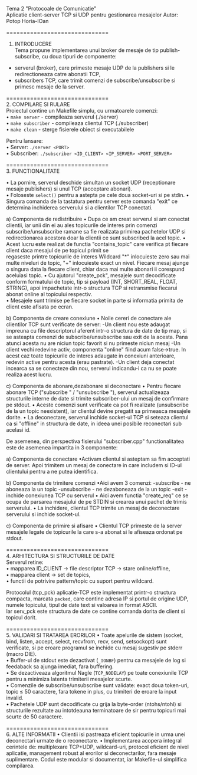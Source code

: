 Tema 2 "Protocoale de Comunicatie"  
Aplicatie client-server TCP si UDP pentru gestionarea mesajelor
Autor: Potop Horia-IOan

==============================  
1. INTRODUCERE  
Tema propune implementarea unui broker de mesaje de tip publish-subscribe, cu doua tipuri de componente:  
- serverul (broker), care primeste mesaje UDP de la publishers si le redirectioneaza catre abonatii TCP,  
- subscribers TCP, care trimit comenzi de subscribe/unsubscribe si primesc mesaje de la server.  

==============================  
2. COMPILARE SI RULARE  
Proiectul contine un Makefile simplu, cu urmatoarele comenzi:  
• `make server` - compileaza serverul (./server)  
• `make subscriber` - compileaza clientul TCP (./subscriber)  
• `make clean` - sterge fisierele obiect si executabilele  

Pentru lansare:  
• Server: `./server <PORT>`  
• Subscriber: `./subscriber <ID_CLIENT> <IP_SERVER> <PORT_SERVER>`  

==============================  
3. FUNCTIONALITATE


• La pornire, serverul deschide simultan un socket UDP (receptionare mesaje publishers) si unul TCP (acceptare abonari).  
• Foloseste `select()` pentru a astepta pe cele doua socket-uri si pe stdin. 
• Singura comanda de la tastatura pentru server este comanda "exit" ce determina inchiderea serverului si a clientilor TCP conectati.

a) Componenta de redistribuire
• Dupa ce am creat serverul si am conectat clientii, iar unii din ei au ales topicurile de interes prin comenzi subscribe/unsubscribe
ramane sa fie realizata primirea pachetelor UDP si redirectionarea acestora doar la clientii ce sunt subscribed la acel topic.
• Acest lucru este realizat de functia "contains_topic" care verifica pt fiecare client daca mesajul de pe topicul primit se   
regaseste printre topicurile de interes
Wildcard "*" inlocuieste zero sau mai multe niveluri de topic, "+" inlocuieste exact un nivel. Fiecare mesaj ajunge o singura data la fiecare client, chiar daca mai multe abonari ii corespund aceluiasi topic.
• Cu ajutorul "create_pck", mesajele sunt decodificate conform formatului de topic, tip si payload (INT, SHORT_REAL, FLOAT, STRING), apoi impachetate intr-o structura TCP
si retransmise fiecarui abonat online al topicului respectiv.  
• Mesajele sunt trimise pe fiecare socket in parte si informatia primita de client este afisata pe ecran.

b) Componenta de creare conexiune
• Noile cereri de conectare ale clientilor TCP sunt verificate de server:
    -Un client nou este adaugat impreuna cu file descriptorul aferent intr-o structura de date de tip map,
    si se asteapta comenzi de subscribe/unsubscribe sau exit de la acesta.
    Pana atunci acesta nu are niciun topic favorit si nu primeste niciun mesaj
    -Un client vechi redevine activ, componenta "online" fiind acum false->true. In acest caz
    toate topicurile de interes adaugate in conexiuni anterioare, redevin active pentru acesta (erau pastrate).
    -Un client deja conectat incearca sa se conecteze din nou, serverul indicandu-i ca nu se poate realiza acest lucru.

c) Componenta de abonare,dezabonare si deconectare
• Pentru fiecare abonare TCP ("subscribe <topic>" / "unsubscribe <topic>"), serverul actualizeaza structurile interne de date si trimite subscriber-ului un mesaj de confirmare pe stdout. 
• Aceste comenzi sunt verificate ca pot fi realizate (unsubscribe de la un topic neexistent), iar clientul devine pregatit sa primeasca mesajele dorite.
• La deconectare, serverul inchide socket-ul TCP si seteaza clientul ca si "offline" in structura de date, in ideea unei posibile reconectari sub acelasi id.

De asemenea, din perspectiva fisierului "subscriber.cpp" functionalitatea este de asemenea impartita in 3 componente:

a) Componenta de conectare
•Activam clientul si asteptam sa fim acceptati de server. Apoi trimitem un mesaj de conectare in care includem si ID-ul clientului pentru a ne putea identifica.

b) Componenta de trimitere comenzi
•Aici avem 3 comenzi:
    -subscribe <topic> - ne aboneaza la un topic
    -unsubscribe <topic> - ne dezaboneaza de la un topic
    -exit - inchide conexiunea TCP cu serverul
• Aici avem functia "create_req" ce se ocupa de parsarea mesajului de pe STDIN si crearea unui pachet de trimis serverului.
• La inchidere, clientul TCP trimite un mesaj de deconectare serverului si inchide socket-ul.

c) Componenta de primire si afisare
• Clientul TCP primeste de la server mesajele legate de topicurile la care s-a abonat si le afiseaza ordonat pe stdout.

==============================  
4. ARHITECTURA SI STRUCTURILE DE DATE  
Serverul retine:  
• mapparea ID_CLIENT → file descriptor TCP → stare online/offline,  
• mapparea client → set de topics,  
• functii de potrivire pattern/topic cu suport pentru wildcard.  

Protocolul (tcp_pck) aplicatie-TCP este implementat printr-o structura compacta, marcata `packed`, care contine adresa IP si portul de origine UDP, numele topicului, tipul de date text si valoarea in format ASCII.  
Iar serv_pck este structura de date ce contine comanda dorita de client si topicul dorit.

==============================  
5. VALIDARI SI TRATAREA ERORILOR
• Toate apelurile de sistem (socket, bind, listen, accept, select, recvfrom, recv, send, setsockopt) sunt verificate, si pe eroare programul se inchide cu mesaj sugestiv pe stderr (macro DIE).  
• Buffer-ul de stdout este dezactivat (`_IONBF`) pentru ca mesajele de log si feedaback sa ajunga imediat, fara buffering.  
• Se dezactiveaza algoritmul Nagle (`TCP_NODELAY`) pe toate conexiunile TCP pentru a minimiza latenta trimiterii mesajelor scurte.  
• Comenzile de subscribe/unsubscribe sunt validate: exact doua token-uri, topic ≤ 50 caractere, fara tokene in plus, cu trimiteri de eroare la input invalid.  
• Pachetele UDP sunt decodificate cu grija la byte-order (ntohs/ntohl) si structurile rezultate au intotdeauna terminatoare de sir pentru topicuri mai scurte de 50 caractere.  

==============================  
6. ALTE INFORMATII
• Clientii isi pastreaza eficient topicurile in urma unei deconectari urmate de o reconectare.
• Implementarea acopera integral cerintele de: multiplexare TCP+UDP, wildcard-uri, protocol eficient de nivel aplicatie, management robust al erorilor si deconectarilor, fara mesaje suplimentare. Codul este modular si documentat, iar Makefile-ul simplifica compilarea.  
